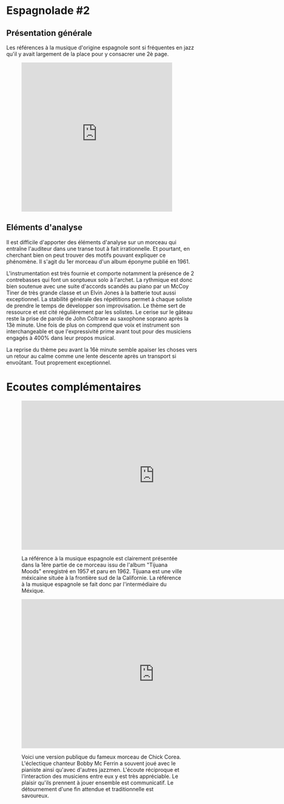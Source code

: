 # Espagnolade #2

## Présentation générale
Les références à la musique d'origine espagnole sont si fréquentes en jazz qu'il y avait largement de la place pour y consacrer une 2è page.

<figure class="app-frame coeurs text-align-center" data-title="Olé - John Coltrane">
<iframe width="397" height="393" src="https://www.youtube.com/embed/mWEvjzbTLR4" title="John Coltrane   Olé" frameborder="0" allow="accelerometer; autoplay; clipboard-write; encrypted-media; gyroscope; picture-in-picture; web-share" allowfullscreen></iframe>
 <!-- <video <src="assets/images/John.Coltrane-Olé_v720P.mp4" controls>-->
</figure>

## Eléments d'analyse
Il est difficile d'apporter des éléments d'analyse sur un morceau qui entraîne l'auditeur dans une transe tout à fait irrationnelle. Et pourtant, en cherchant bien on peut trouver des motifs pouvant expliquer ce phénomène.
Il s'agit du 1er morceau d'un album éponyme publié  en 1961.

L'instrumentation est très fournie et comporte notamment la présence de 2 contrebasses qui font un sonptueux solo à l'archet. La rythmique est donc bien soutenue avec une suite d'accords scandés au piano par un McCoy Tiner de très grande classe et un Elvin Jones à la batterie tout aussi exceptionnel. La stabilité générale des répétitions permet à chaque soliste de prendre le temps de développer son improvisation. Le thème sert de  ressource et est cité 
régulièrement par les solistes. Le cerise sur le gâteau reste la prise de parole de John Coltrane au saxophone soprano après la 13è minute. Une fois de plus on comprend que voix et instrument son interchangeable et que l'expressivité prime avant tout pour des musiciens engagés à 400% dans leur propos musical.

La reprise du thème peu avant la 16è minute semble apaiser les choses vers un retour au calme comme une lente descente après un transport si envoûtant. Tout proprement exceptionnel.


# Ecoutes complémentaires
<div class="encarts">
<figure class="app-frame encart text-align-center coeurs" data-title="Ysabel's Table Dance - Charles Mingus">
<iframe width="699" height="393" src="https://www.youtube.com/embed/aGsVqF-URXc" title="Charles Mingus - Ysabel&#39;s Table Dance" frameborder="0" allow="accelerometer; autoplay; clipboard-write; encrypted-media; gyroscope; picture-in-picture; web-share" allowfullscreen></iframe>
  <!-- <video controls src="assets/images/Ysabels.Table.Dance-C.Mingus_v720P.mp4"></video>-->
  <p>
   La référence à la musique espagnole est clairement présentée dans la 1ère partie de ce morceau issu de l'album "Tijuana Moods" enregistré en 1957 et paru en 1962. Tijuana est une ville méxicaine située à la frontière sud de la Californie. La référence à la musique espagnole se fait donc par l'intermédiaire du Méxique. 
  </p>
</figure>
<figure class="app-frame encart text-align-center coeurs" data-title="Spain - Chick Corea, Bobby McFerrin">
<iframe width="698" height="393" src="https://www.youtube.com/embed/C3NTOc-BgMk" title="Bobby McFerrin &amp; the Chick Corea - Spain #6" frameborder="0" allow="accelerometer; autoplay; clipboard-write; encrypted-media; gyroscope; picture-in-picture; web-share" allowfullscreen></iframe>
 <!-- <video controls src="assets/images/Bobby.McFerrin.the.Chick.Corea-Spain_360pmp4"></video>-->
  <p>
 Voici une version publique du fameux morceau de Chick Corea. L'éclectique chanteur Bobby Mc Ferrin a souvent joué avec le pianiste ainsi qu'avec d'autres jazzmen. L'écoute réciproque et l'interaction des musiciens entre eux y est très appréciable. Le plaisir qu'ils prennent à jouer ensemble est communicatif. Le détournement d'une fin attendue et traditionnelle est savoureux.
  </p>
</figure>
</div>